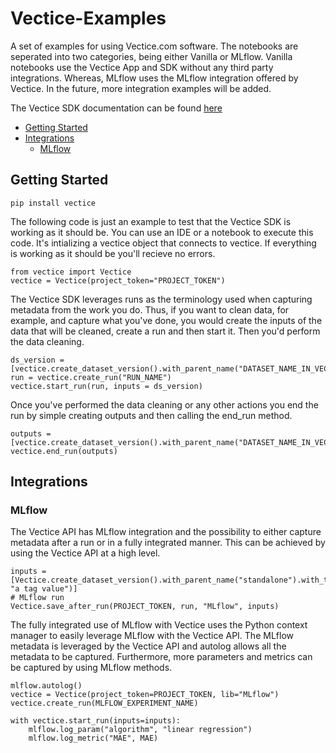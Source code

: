 # Vectice-Examples
A set of examples for using Vectice.com software. The notebooks are seperated into two categories, being either Vanilla or MLflow. Vanilla notebooks use the Vectice App and SDK without any third party integrations. Whereas, MLflow uses the MLflow integration offered by Vectice. In the future, more integration examples will be added.

The Vectice SDK documentation can be found [here](https://storage.googleapis.com/sdk-documentation/sdk/index.html)

- [Getting Started](#getting-started)
- [Integrations](#integrations) 
  - [MLflow](#mlflow)

## Getting Started

```
pip install vectice
```
The following code is just an example to test that the Vectice SDK is working as it should be. You can use an IDE or a notebook to execute this code. It's intializing a vectice object that connects to vectice. If everything is working as it should be you'll recieve no errors. 
```python3
from vectice import Vectice
vectice = Vectice(project_token="PROJECT_TOKEN")
```
The Vectice SDK leverages runs as the terminology used when capturing metadata from the work you do. Thus, if you want to clean data, for example, and capture what you've done, you would create the inputs of the data that will be cleaned, create a run and then start it. Then you'd perform the data cleaning. 

```python3
ds_version = [vectice.create_dataset_version().with_parent_name("DATASET_NAME_IN_VECTICE_APP")]
run = vectice.create_run("RUN_NAME")
vectice.start_run(run, inputs = ds_version)
```
Once you've performed the data cleaning or any other actions you end the run by simple creating outputs and then calling the end_run method.
```python3
outputs = [vectice.create_dataset_version().with_parent_name("DATASET_NAME_IN_VECTICE_APP")]
vectice.end_run(outputs)
```
## Integrations

### MLflow

The Vectice API has MLflow integration and the possibility to either capture metadata after a run or in a fully integrated manner. This can be achieved by using the Vectice API at a high level. 

```python3
inputs = [Vectice.create_dataset_version().with_parent_name("standalone").with_tag("a_tag", "a tag value")]
# MLflow run
Vectice.save_after_run(PROJECT_TOKEN, run, "MLflow", inputs)
```

The fully integrated use of MLflow with Vectice uses the Python context manager to easily leverage MLflow with the Vectice API. The MLflow metadata is leveraged by the Vectice API and autolog allows all the metadata to be captured. Furthermore, more parameters and metrics can be captured by using MLflow methods. 

```python3
mlflow.autolog()
vectice = Vectice(project_token=PROJECT_TOKEN, lib="MLflow")
vectice.create_run(MLFLOW_EXPERIMENT_NAME)

with vectice.start_run(inputs=inputs):
    mlflow.log_param("algorithm", "linear regression")
    mlflow.log_metric("MAE", MAE)
```
